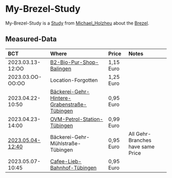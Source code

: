 # My-Brezel-Study

My-Brezel-Study is a [Study](640001.md) from [Michael_Holzheu](0.md) about the [Brezel](203410001.md).

## Measured-Data

| BCT                | Where                                    | Price                      | Notes                      |
|:-------------------|:-----------------------------------------|:---------------------------|:---------------------------|
| 2023.03.13-12:OO   | [B2-Bio-Pur-Shop-Balingen](302000002.md) | 1,15 Euro                  |                            |
| 2023.03.OO-OO:OO   | Location-Forgotten                       | 1,25 Euro                  |                            |          
| 2023.04.22-10:50   | [Bäckerei-Gehr-Hintere-Grabenstraße-Tübingen](2010010.md) | 0,95 Euro |                            |
| 2023.04.23-14:00   | [OVM-Petrol-Station-Tübingen](2010009.md) | 0,99 Euro                 |                            |
| [2023.05.04-12:40](21.md#4101)  | Bäckerei-Gehr-Mühlstraße-Tübingen | 0,95 Euro            | All Gehr-Branches have same Price |
| 2023.05.07-10:45   | [Cafee-Lieb-Bahnhof-Tübingen](2010015.md) | 0,95 Euro                 |                            |